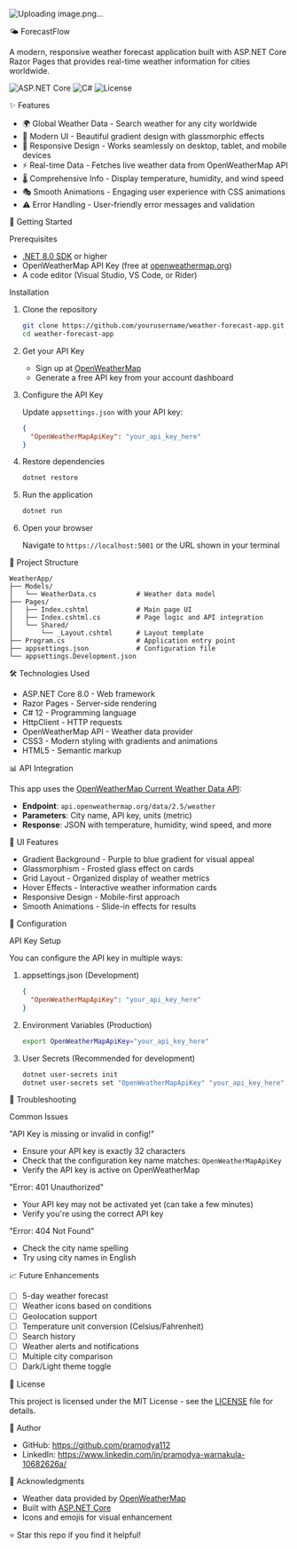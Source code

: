 
![Uploading image.png…]()

🌤️ ForecastFlow

A modern, responsive weather forecast application built with ASP.NET Core Razor Pages that provides real-time weather information for cities worldwide.

![ASP.NET Core](https://img.shields.io/badge/ASP.NET%20Core-8.0-blue)
![C#](https://img.shields.io/badge/C%23-12.0-purple)
![License](https://img.shields.io/badge/license-MIT-green)

✨ Features

- 🌍 Global Weather Data - Search weather for any city worldwide
- 🎨 Modern UI - Beautiful gradient design with glassmorphic effects
- 📱 Responsive Design - Works seamlessly on desktop, tablet, and mobile devices
- ⚡ Real-time Data - Fetches live weather data from OpenWeatherMap API
- 🌡️ Comprehensive Info - Display temperature, humidity, and wind speed
- 🎭 Smooth Animations - Engaging user experience with CSS animations
- ⚠️ Error Handling - User-friendly error messages and validation

🚀 Getting Started

Prerequisites

- [.NET 8.0 SDK](https://dotnet.microsoft.com/download) or higher
- OpenWeatherMap API Key (free at [openweathermap.org](https://openweathermap.org/api))
- A code editor (Visual Studio, VS Code, or Rider)

Installation

1. Clone the repository
   ```bash
   git clone https://github.com/yourusername/weather-forecast-app.git
   cd weather-forecast-app
   ```

2. Get your API Key
   - Sign up at [OpenWeatherMap](https://openweathermap.org/api)
   - Generate a free API key from your account dashboard

3. Configure the API Key
   
   Update `appsettings.json` with your API key:
   ```json
   {
     "OpenWeatherMapApiKey": "your_api_key_here"
   }
   ```

4. Restore dependencies
   ```bash
   dotnet restore
   ```

5. Run the application
   ```bash
   dotnet run
   ```

6. Open your browser
   
   Navigate to `https://localhost:5001` or the URL shown in your terminal

📁 Project Structure

```
WeatherApp/
├── Models/
│   └── WeatherData.cs          # Weather data model
├── Pages/
│   ├── Index.cshtml            # Main page UI
│   ├── Index.cshtml.cs         # Page logic and API integration
│   └── Shared/
│       └── _Layout.cshtml      # Layout template
├── Program.cs                  # Application entry point
├── appsettings.json            # Configuration file
└── appsettings.Development.json
```

🛠️ Technologies Used

- ASP.NET Core 8.0 - Web framework
- Razor Pages - Server-side rendering
- C# 12 - Programming language
- HttpClient - HTTP requests
- OpenWeatherMap API - Weather data provider
- CSS3 - Modern styling with gradients and animations
- HTML5 - Semantic markup

📊 API Integration

This app uses the [OpenWeatherMap Current Weather Data API](https://openweathermap.org/current):

- **Endpoint**: `api.openweathermap.org/data/2.5/weather`
- **Parameters**: City name, API key, units (metric)
- **Response**: JSON with temperature, humidity, wind speed, and more

🎨 UI Features

- Gradient Background - Purple to blue gradient for visual appeal
- Glassmorphism - Frosted glass effect on cards
- Grid Layout - Organized display of weather metrics
- Hover Effects - Interactive weather information cards
- Responsive Design - Mobile-first approach
- Smooth Animations - Slide-in effects for results

🔧 Configuration

API Key Setup

You can configure the API key in multiple ways:

1. appsettings.json (Development)
   ```json
   {
     "OpenWeatherMapApiKey": "your_api_key_here"
   }
   ```

2. Environment Variables (Production)
   ```bash
   export OpenWeatherMapApiKey="your_api_key_here"
   ```

3. User Secrets (Recommended for development)
   ```bash
   dotnet user-secrets init
   dotnet user-secrets set "OpenWeatherMapApiKey" "your_api_key_here"
   ```

🐛 Troubleshooting

Common Issues

"API Key is missing or invalid in config!"
- Ensure your API key is exactly 32 characters
- Check that the configuration key name matches: `OpenWeatherMapApiKey`
- Verify the API key is active on OpenWeatherMap

"Error: 401 Unauthorized"
- Your API key may not be activated yet (can take a few minutes)
- Verify you're using the correct API key

"Error: 404 Not Found"
- Check the city name spelling
- Try using city names in English

📈 Future Enhancements

- [ ] 5-day weather forecast
- [ ] Weather icons based on conditions
- [ ] Geolocation support
- [ ] Temperature unit conversion (Celsius/Fahrenheit)
- [ ] Search history
- [ ] Weather alerts and notifications
- [ ] Multiple city comparison
- [ ] Dark/Light theme toggle

📝 License

This project is licensed under the MIT License - see the [LICENSE](LICENSE) file for details.

👤 Author

- GitHub: https://github.com/pramodya112
- LinkedIn: https://www.linkedin.com/in/pramodya-warnakula-10682626a/

🙏 Acknowledgments

- Weather data provided by [OpenWeatherMap](https://openweathermap.org/)
- Built with [ASP.NET Core](https://dotnet.microsoft.com/apps/aspnet)
- Icons and emojis for visual enhancement

⭐ Star this repo if you find it helpful!
